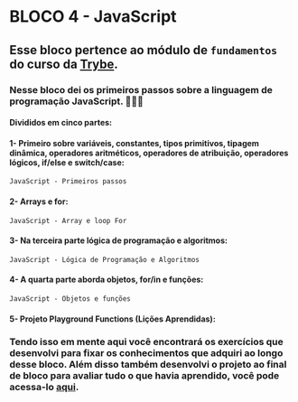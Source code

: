 # BLOCO 4 - JavaScript

## Esse bloco pertence ao módulo de `fundamentos` do curso da [Trybe](https://www.betrybe.com/).
### Nesse bloco dei os primeiros passos sobre a linguagem de programação JavaScript. 🚀🚀🚀
#### Divididos em cinco partes:

#### 1- Primeiro sobre variáveis, constantes, tipos primitivos, tipagem dinâmica, operadores aritméticos, operadores de atribuição, operadores lógicos, if/else e switch/case:
	JavaScript - Primeiros passos
#### 2- Arrays e for:
	JavaScript - Array e loop For
#### 3- Na terceira parte lógica de programação e algoritmos:
	JavaScript - Lógica de Programação e Algoritmos
#### 4- A quarta parte aborda objetos, for/in e funções:
	JavaScript - Objetos e funções
#### 5- Projeto Playground Functions (Lições Aprendidas):


 ### Tendo isso em mente aqui você encontrará os exercícios que desenvolvi para fixar os conhecimentos que adquiri ao longo desse bloco. Além disso também desenvolvi o projeto ao final de bloco para avaliar tudo o que havia aprendido, você pode acessa-lo [aqui](linkProjetoDoBloco).

